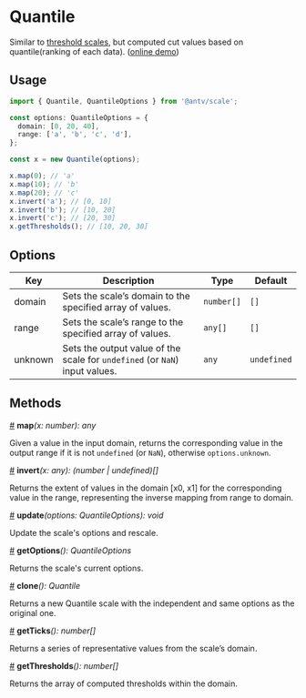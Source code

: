 # Quantile

Similar to [threshold scales](./threshold.md), but computed cut values based on quantile(ranking of each data). ([online demo](https://observablehq.com/@pearmini/antv-scale#quantile))

## Usage

```ts
import { Quantile, QuantileOptions } from '@antv/scale';

const options: QuantileOptions = {
  domain: [0, 20, 40],
  range: ['a', 'b', 'c', 'd'],
};

const x = new Quantile(options);

x.map(0); // 'a'
x.map(10); // 'b'
x.map(20); // 'c'
x.invert('a'); // [0, 10]
x.invert('b'); // [10, 20]
x.invert('c'); // [20, 30]
x.getThresholds(); // [10, 20, 30]
```

## Options

| Key | Description | Type | Default|  
| ----| ----------- | -----| -------|
| domain |Sets the scale’s domain to the specified array of values. | `number[]` | `[]` |
| range | Sets the scale’s range to the specified array of values. | `any[]` | `[]` |
| unknown | Sets the output value of the scale for `undefined` (or `NaN`) input values. | `any` | `undefined` |

## Methods

<a name="quantile_map" href="#quantile_map">#</a> **map**<i>(x: number): any</i>

Given a value in the input domain, returns the corresponding value in the output range if it is not `undefined` (or `NaN`), otherwise `options.unknown`.

<a name="quantile_invert" href="#quantile_invert">#</a> **invert**<i>(x: any): (number | undefined)[]</i>

Returns the extent of values in the domain [x0, x1] for the corresponding value in the range, representing the inverse mapping from range to domain.

<a name="quantile_update" href="#quantile_update">#</a> **update**<i>(options: QuantileOptions): void</i>

Update the scale's options and rescale.

<a name="quantile_getOptions" href="#quantile_getOptions">#</a> **getOptions**<i>(): QuantileOptions</i>

Returns the scale's current options.

<a name="quantile_clone" href="#quantile_clone">#</a> **clone**<i>(): Quantile</i>

Returns a new Quantile scale with the independent and same options as the original one.

<a name="quantile_get_ticks" href="#quantile_get_ticks">#</a> **getTicks**<i>(): number[]</i>

Returns a series of representative values from the scale’s domain.

<a name="quantile_get_thresholds" href="#quantile_get_thresholds">#</a> **getThresholds**<i>(): number[]</i>

Returns the array of computed thresholds within the domain.
